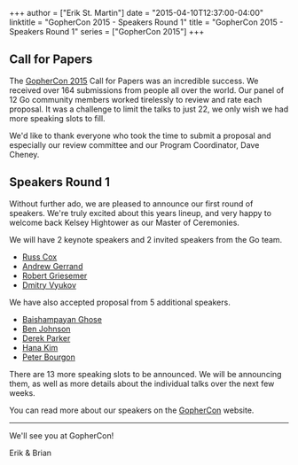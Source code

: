 +++
author = ["Erik St. Martin"]
date = "2015-04-10T12:37:00-04:00"
linktitle = "GopherCon 2015 - Speakers Round 1"
title = "GopherCon 2015 - Speakers Round 1"
series = ["GopherCon 2015"]
+++
## Call for Papers
The <a href="http://gophercon.com">GopherCon 2015</a> Call for Papers was an incredible success. We received over 164 submissions from people all over the world. Our panel of 12 Go community members worked tirelessly to review and rate each proposal. It was a challenge to limit the talks to just 22, we only wish we had more speaking slots to fill.

We'd like to thank everyone who took the time to submit a proposal and especially our review committee and our Program Coordinator, Dave Cheney.


## Speakers Round 1
Without further ado, we are pleased to announce our first round of speakers. We're truly excited about this years lineup, and very happy to welcome back Kelsey Hightower as our Master of Ceremonies.

We will have 2 keynote speakers and 2 invited speakers from the Go team.

* <a href="http://gophercon.com/speakers/russ-cox">Russ Cox</a>
* <a href="http://gophercon.com/speakers/andrew-gerrand">Andrew Gerrand</a>
* <a href="http://gophercon.com/speakers/robert-griesemer">Robert Griesemer</a>
* <a href="http://gophercon.com/speakers/dmitry-vyukov">Dmitry Vyukov</a>

We have also accepted proposal from 5 additional speakers.

* <a href="http://gophercon.com/speakers/baishampayan-ghose">Baishampayan Ghose</a>
* <a href="http://gophercon.com/speakers/ben-johnson">Ben Johnson</a>
* <a href="http://gophercon.com/speakers/derek-parker">Derek Parker</a>
* <a href="http://gophercon.com/speakers/hana-kim">Hana Kim</a>
* <a href="http://gophercon.com/speakers/peter-bourgon">Peter Bourgon</a>

There are 13 more speaking slots to be announced. We will be announcing them, as well as more details about the individual talks over the next few weeks.

You can read more about our speakers on the <a href="http://gophercon.com">GopherCon</a> website.

----
We'll see you at GopherCon!

Erik & Brian
